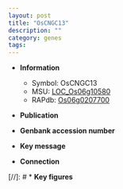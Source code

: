 ```yaml
---
layout: post
title: "OsCNGC13"
description: ""
category: genes
tags: 
---
```


* **Information**  
    + Symbol: OsCNGC13  
    + MSU: [LOC_Os06g10580](http://rice.uga.edu/cgi-bin/ORF_infopage.cgi?orf=LOC_Os06g10580)  
    + RAPdb: [Os06g0207700](http://rapdb.dna.affrc.go.jp/viewer/gbrowse_details/irgsp1?name=Os06g0207700)  

* **Publication**  

* **Genbank accession number**  

* **Key message**  

* **Connection**  

[//]: # * **Key figures**  


